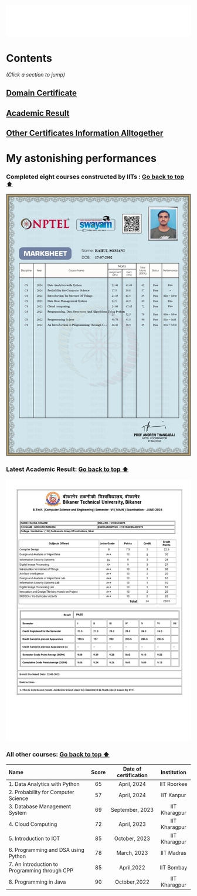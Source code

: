 <div align="center">
<img  src="welcome.svg">
</div>

# Contents  
_(Click a section to jump)_
## [Domain Certificate](#completed-eight-courses-constructed-by-iits-) 
## [Academic Result](#latest-academic-result)
## [Other Certificates Information Alltogether](#all-other-courses)

# My astonishing performances
### Completed eight courses constructed by IITs :   [Go back to top ⬆](#contents)
![NPTEL Domain - Programming](Compressed_Certificates/Marklist_nptel.jpg)

### Latest Academic Result:                         [Go back to top ⬆](#contents)
![sixth_sem_result.jpg](Compressed_Certificates/sixth_sem_result.jpg)

### All other courses:                              [Go back to top ⬆](#contents)
| Name                                       | Score | Date of certification | Institution      |
| :----------------------------------------- | :---: | :-------------------: | :--------------: |
| 1. Data Analytics with Python                 | 65    | April, 2024           | IIT Roorkee      |
| 2. Probability for Computer Science           | 57    | April, 2024           | IIT Kanpur       |
| 3. Database Management System                 | 69    | September, 2023       | IIT Kharagpur    |
| 4. Cloud Computing                            | 72    | April, 2023           | IIT Kharagpur    |
| 5. Introduction to IOT                        | 85    | October, 2023         | IIT Kharagpur    |
| 6. Programming and DSA using Python           | 78    | March, 2023           | IIT Madras       |
| 7. An Introduction to Programming through CPP | 85    | April,2022            | IIT Bombay       |
| 8. Programming in Java                        | 90    | October,2022          | IIT Kharagpur    |

